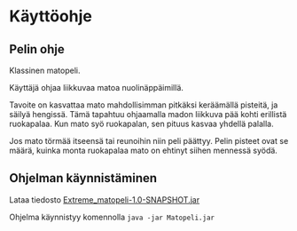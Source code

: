 # Käyttöohje


## Pelin ohje

Klassinen matopeli.

Käyttäjä ohjaa liikkuvaa matoa nuolinäppäimillä.

Tavoite on kasvattaa mato mahdollisimman pitkäksi keräämällä pisteitä, ja säilyä hengissä.
Tämä tapahtuu ohjaamalla madon liikkuva pää kohti erillistä ruokapalaa. Kun mato syö ruokapalan, sen pituus kasvaa yhdellä palalla. 

Jos mato törmää itseensä tai reunoihin niin peli päättyy. Pelin pisteet ovat se määrä, kuinka monta ruokapalaa mato on ehtinyt siihen mennessä syödä. 

## Ohjelman käynnistäminen

Lataa tiedosto [Extreme_matopeli-1.0-SNAPSHOT.jar](https://github.com/jennajulia/matopeli/releases/download/Matopeli/Extreme_matopeli-1.0-SNAPSHOT.jar)

Ohjelma käynnistyy komennolla `java -jar Matopeli.jar`
